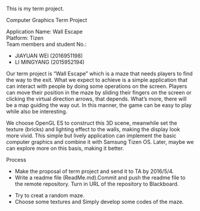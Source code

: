 This is my term project.

Computer Graphics Term Project

Application Name: Wall Escape	
Platform: Tizen  
Team members and student No.:    
 - JIAYUAN WEI	(2016951198)    
 - LI MINGYANG	(2015952194)

Our term project is “Wall Escape” which is a maze that needs players to find the way to the exit. What we expect to achieve is a simple application that can interact with people by doing some operations on the screen. Players can move their position in the maze by sliding their fingers on the screen or clicking the virtual direction arrows, that depends. What’s more, there will be a map guiding the way out. In this manner, the game can be easy to play while also be interesting.

We choose OpenGL ES to construct this 3D scene, meanwhile set the texture (bricks) and lighting effect to the walls, making the display look more vivid. This simple but lively application can implement the basic computer graphics and combine it with Samsung Tizen OS. Later, maybe we can explore more on this basis, making it better.
 
 
Process
 - Make the proposal of term project and send it to TA by 2016/5/4.
 - Write a readme file (ReadMe.md).Commit and push the readme file to the remote repository. Turn in URL of the repository to Blackboard.
 * Try to creat a random maze.
 * Choose some textures and Simply develop some codes of the maze.
 
